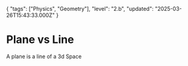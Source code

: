 {
  "tags": ["Physics", "Geometry"],
  "level": "2.b",
  "updated": "2025-03-26T15:43:33.000Z"
}


# Plane vs Line
A plane is a line of a 3d Space
